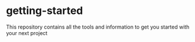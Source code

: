 # getting-started
This repository contains all the tools and information to get you started with your next project
